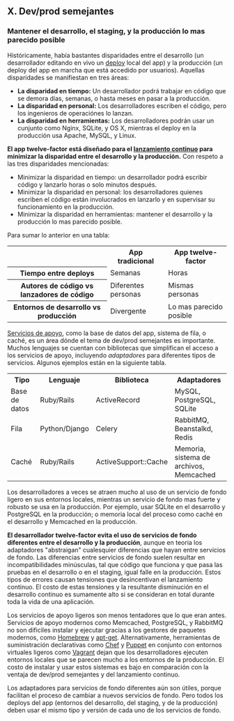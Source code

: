 ## X. Dev/prod semejantes
### Mantener el desarrollo, el staging, y la producción lo mas parecido posible

Históricamente, había bastantes disparidades entre el desarrollo (un desarrollador editando en vivo un [deploy](./codebase) local del app) y la producción (un deploy del app en marcha que está accedido por usuarios). Aquellas disparidades se manifiestan en tres áreas:

* **La disparidad en tiempo:** Un desarrollador podrá trabajar en código que se demora días, semanas, o hasta meses en pasar a la producción.
* **La disparidad en personal:** Los desarrolladores escriben el código, pero los ingenieros de operaciónes lo lanzan.
* **La disparidad en herramientas:** Los desarrolladores podrán usar un cunjunto como Nginx, SQLite, y OS X, mientras el deploy en la producción usa Apache, MySQL, y Linux.

**El app twelve-factor está diseñado para el [lanzamiento continuo](http://www.avc.com/a_vc/2011/02/continuous-deployment.html) para minimizar la disparidad entre el desarrollo y la producción.** Con respeto a las tres disparidades mencionadas:

* Minimizar la disparidad en tiempo: un desarrollador podrá escribir código y lanzarlo horas o solo minutos después.
* Minimizar la disparidad en personal: los desarrolladores quienes escriben el código están involucrados en lanzarlo y en supervisar su funcionamiento en la producción.
* Minimizar la disparidad en herramientas: mantener el desarrollo y la producción lo mas parecido posible.

Para sumar lo anterior en una tabla:

<table>
  <tr>
    <th></th>
    <th>App tradicional</th>
    <th>App twelve-factor</th>
  </tr>
  <tr>
    <th>Tiempo entre deploys</th>
    <td>Semanas</td>
    <td>Horas</td>
  </tr>
  <tr>
    <th>Autores de código vs lanzadores de código</th>
    <td>Diferentes personas</td>
    <td>Mismas personas</td>
  </tr>
  <tr>
    <th>Entornos de desarrollo vs producción</th>
    <td>Divergente</td>
    <td>Lo mas parecido posible</td>
  </tr>
</table>

[Servicios de apoyo](./backing-services), como la base de datos del app, sistema de fila, o caché, es un área dónde el tema de dev/prod semejantes es importante. Muchos lenguajes se cuentan con bibliotecas que simplifican el acceso a los servicios de apoyo, incluyendo *adaptadores* para diferentes tipos de servicios. Algunos ejemplos están en la siguiente tabla.

<table>
  <tr>
    <th>Tipo</th>
    <th>Lenguaje</th>
    <th>Biblioteca</th>
    <th>Adaptadores</th>
  </tr>
  <tr>
    <td>Base de datos</td>
    <td>Ruby/Rails</td>
    <td>ActiveRecord</td>
    <td>MySQL, PostgreSQL, SQLite</td>
  </tr>
  <tr>
    <td>Fila</td>
    <td>Python/Django</td>
    <td>Celery</td>
    <td>RabbitMQ, Beanstalkd, Redis</td>
  </tr>
  <tr>
    <td>Caché</td>
    <td>Ruby/Rails</td>
    <td>ActiveSupport::Cache</td>
    <td>Memoria, sistema de archivos, Memcached</td>
  </tr>
</table>

Los desarrolladores a veces se atraen mucho al uso de un servicio de fondo ligero en sus entornos locales, mientras un servicio de fondo mas fuerte y robusto se usa en la producción. Por ejemplo, usar SQLite en el desarrollo y PostgreSQL en la producción; o memoria local del proceso como caché en el desarrollo y Memcached en la producción.

**El desarrollador twelve-factor evita el uso de servicios de fondo diferentes entre el desarrollo y la producción**, aunque en teoria los adaptadores "abstraigan" cualesquier diferencias que hayan entre servicios de fondo. Las diferencias entre servicios de fondo suelen resultar en incompatibilidades minúsculas, tal que código que funciona y que pasa las pruebas en el desarrollo o en el staging, igual falle en la producción. Estos tipos de errores causan tensiones que desincentivan el lanzamiento continuo. El costo de estas tensiones y la resultante disminución en el desarrollo continuo es sumamente alto si se consideran en total durante toda la vida de una aplicación.

Los servicios de apoyo ligeros son menos tentadores que lo que eran antes. Servicios de apoyo modernos como Memcached, PostgreSQL, y RabbitMQ no son dificiles instalar y ejecutar gracias a los gestores de paquetes modernos, como [Homebrew](http://mxcl.github.com/homebrew/) y [apt-get](https://help.ubuntu.com/community/AptGet/Howto). Alternativamente, herramientas de suministración declarativas como [Chef](http://www.opscode.com/chef/) y [Puppet](http://docs.puppetlabs.com/) en conjunto con entornos virtuales ligeros como [Vagrant](http://vagrantup.com/) dejan que los desarrolladores ejecuten entornos locales que se parecen mucho a los entornos de la producción. El costo de instalar y usar estos sistemas es bajo en comparación con la ventaja de dev/prod semejantes y del lanzamiento continuo.

Los adaptadores para servicios de fondo diferentes aún son útiles, porque facilitan el proceso de cambiar a nuevos servicios de fondo. Pero todos los deploys del app (entornos del desarrollo, del staging, y de la producción) deben usar el mismo tipo y versión de cada uno de los servicios de fondo.
